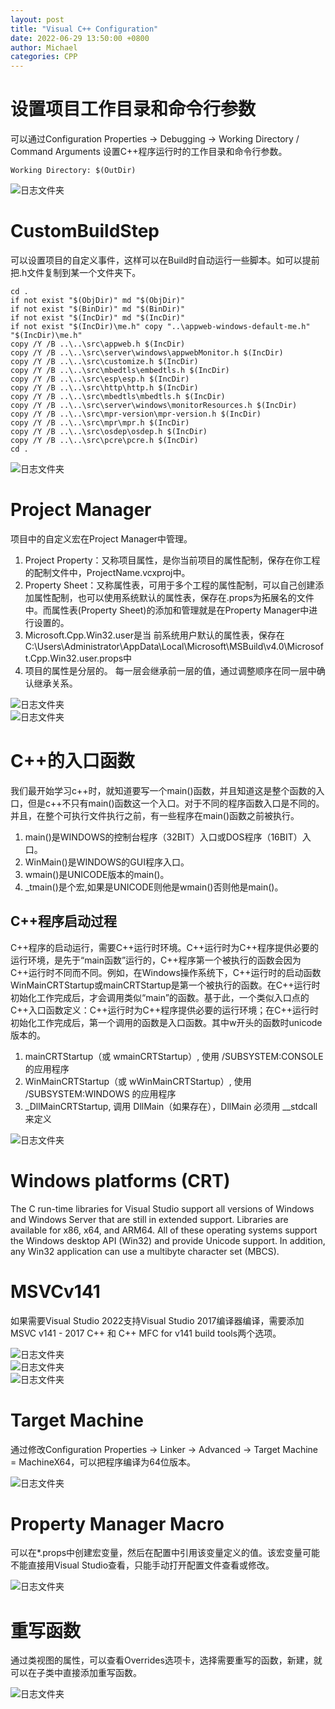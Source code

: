 ```yaml
---
layout: post
title: "Visual C++ Configuration"
date: 2022-06-29 13:50:00 +0800
author: Michael
categories: CPP
---
```


# 设置项目工作目录和命令行参数
可以通过Configuration Properties -> Debugging -> Working Directory / Command Arguments 设置C++程序运行时的工作目录和命令行参数。  

	Working Directory: $(OutDir)

![日志文件夹](/assets/cpp/DebuggingCommandArguments.png)  

# CustomBuildStep
可以设置项目的自定义事件，这样可以在Build时自动运行一些脚本。如可以提前把.h文件复制到某一个文件夹下。    

	cd .
	if not exist "$(ObjDir)" md "$(ObjDir)"
	if not exist "$(BinDir)" md "$(BinDir)"
	if not exist "$(IncDir)" md "$(IncDir)"
	if not exist "$(IncDir)\me.h" copy "..\appweb-windows-default-me.h" "$(IncDir)\me.h"
	copy /Y /B ..\..\src\appweb.h $(IncDir)
	copy /Y /B ..\..\src\server\windows\appwebMonitor.h $(IncDir)
	copy /Y /B ..\..\src\customize.h $(IncDir)
	copy /Y /B ..\..\src\mbedtls\embedtls.h $(IncDir)
	copy /Y /B ..\..\src\esp\esp.h $(IncDir)
	copy /Y /B ..\..\src\http\http.h $(IncDir)
	copy /Y /B ..\..\src\mbedtls\mbedtls.h $(IncDir)
	copy /Y /B ..\..\src\server\windows\monitorResources.h $(IncDir)
	copy /Y /B ..\..\src\mpr-version\mpr-version.h $(IncDir)
	copy /Y /B ..\..\src\mpr\mpr.h $(IncDir)
	copy /Y /B ..\..\src\osdep\osdep.h $(IncDir)
	copy /Y /B ..\..\src\pcre\pcre.h $(IncDir)
	cd .

![日志文件夹](/assets/cpp/CustomBuildStep.png)  

# Project Manager
项目中的自定义宏在Project Manager中管理。  

1. Project Property：又称项目属性，是你当前项目的属性配制，保存在你工程的配制文件中，ProjectName.vcxproj中。
2. Property Sheet：又称属性表，可用于多个工程的属性配制，可以自己创建添加属性配制，也可以使用系统默认的属性表，保存在.props为拓展名的文件中。而属性表(Property Sheet)的添加和管理就是在Property Manager中进行设置的。
3. Microsoft.Cpp.Win32.user是当
前系统用户默认的属性表，保存在C:\Users\Administrator\AppData\Local\Microsoft\MSBuild\v4.0\Microsoft.Cpp.Win32.user.props中
4. 项目的属性是分层的。 每一层会继承前一层的值，通过调整顺序在同一层中确认继承关系。  

![日志文件夹](/assets/cpp/ProjectManager.png)  
![日志文件夹](/assets/cpp/CustomizedProjectMacros.png)  

# C++的入口函数
我们最开始学习c++时，就知道要写一个main()函数，并且知道这是整个函数的入口，但是c++不只有main()函数这一个入口。对于不同的程序函数入口是不同的。并且，在整个可执行文件执行之前，有一些程序在main()函数之前被执行。  
1. main()是WINDOWS的控制台程序（32BIT）入口或DOS程序（16BIT）入口。
2. WinMain()是WINDOWS的GUI程序入口。
3. wmain()是UNICODE版本的main()。
4. _tmain()是个宏,如果是UNICODE则他是wmain()否则他是main()。

## C++程序启动过程
C++程序的启动运行，需要C++运行时环境。C++运行时为C++程序提供必要的运行环境，是先于“main函数”运行的，C++程序第一个被执行的函数会因为C++运行时不同而不同。例如，在Windows操作系统下，C++运行时的启动函数WinMainCRTStartup或mainCRTStartup是第一个被执行的函数。在C++运行时初始化工作完成后，才会调用类似“main”的函数。基于此，一个类似入口点的C++入口函数定义：C++运行时为C++程序提供必要的运行环境；在C++运行时初始化工作完成后，第一个调用的函数是入口函数。其中w开头的函数时unicode版本的。  

1. mainCRTStartup（或 wmainCRTStartup）, 使用 /SUBSYSTEM:CONSOLE 的应用程序
2. WinMainCRTStartup（或 wWinMainCRTStartup）, 使用 /SUBSYSTEM:WINDOWS 的应用程序
3. _DllMainCRTStartup, 调用 DllMain（如果存在），DllMain 必须用 __stdcall 来定义

![日志文件夹](/assets/cpp/CRT.png)  

# Windows platforms (CRT)
The C run-time libraries for Visual Studio support all versions of Windows and Windows Server that are still in extended support. Libraries are available for x86, x64, and ARM64. All of these operating systems support the Windows desktop API (Win32) and provide Unicode support. In addition, any Win32 application can use a multibyte character set (MBCS).

# MSVCv141
如果需要Visual Studio 2022支持Visual Studio 2017编译器编译，需要添加MSVC v141 - 2017 C++ 和 C++ MFC for v141 build tools两个选项。

![日志文件夹](/assets/cpp/PlatformToolset.png)  
![日志文件夹](/assets/cpp/MSVCv141.png)  
![日志文件夹](/assets/cpp/MFCBuildTools.png)  

# Target Machine
通过修改Configuration Properties -> Linker -> Advanced -> Target Machine = MachineX64，可以把程序编译为64位版本。

![日志文件夹](/assets/cpp/TargetMachine.png)  

# Property Manager Macro
可以在*.props中创建宏变量，然后在配置中引用该变量定义的值。该宏变量可能不能直接用Visual Studio查看，只能手动打开配置文件查看或修改。

![日志文件夹](/assets/cpp/PropertyGroupMacro.png)  

# 重写函数
通过类视图的属性，可以查看Overrides选项卡，选择需要重写的函数，新建，就可以在子类中直接添加重写函数。

![日志文件夹](/assets/cpp/Overrides.png)  
